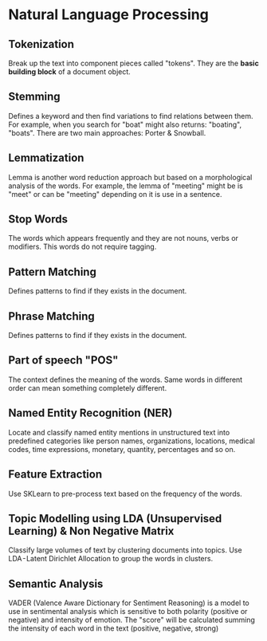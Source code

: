 # Natural Language Processing

## Tokenization
Break up the text into component pieces called "tokens". They are the <b>basic building block</b> of a document object.

## Stemming
Defines a keyword and then find variations to find relations between them. For example, when you search for "boat" might also returns: "boating", "boats". There are two main approaches: Porter & Snowball.

## Lemmatization
Lemma is another word reduction approach but based on a morphological analysis of the words. For example, the lemma of "meeting" might be is "meet" or can be "meeting" depending on it is use in a sentence.

## Stop Words
The words which appears frequently and they are not nouns, verbs or modifiers. This words do not require tagging.

## Pattern Matching
Defines patterns to find if they exists in the document.

## Phrase Matching
Defines patterns to find if they exists in the document.

## Part of speech "POS"
The context defines the meaning of the words. Same words in different order can mean something completely different.

## Named Entity Recognition (NER)
Locate and classify named entity mentions in unstructured text into predefined categories like person names, organizations, locations, medical codes, time expressions, monetary, quantity, percentages and so on.

## Feature Extraction
Use SKLearn to pre-process text based on the frequency of the words.

## Topic Modelling using LDA (Unsupervised Learning) & Non Negative Matrix
Classify large volumes of text by clustering documents into topics. Use LDA - Latent Dirichlet Allocation to group the words in clusters. 

## Semantic Analysis
VADER (Valence Aware Dictionary for Sentiment Reasoning) is a model to use in sentimental analysis which is sensitive to both polarity (positive or negative) and intensity of emotion. The "score" will be calculated summing the intensity of each word in the text (positive, negative, strong)
